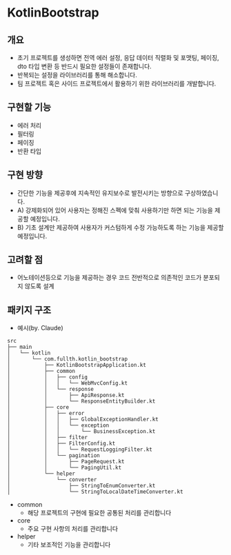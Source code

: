 # KotlinBootstrap
## 개요
* 초기 프로젝트를 생성하면 전역 에러 설정, 응답 데이터 직렬화 및 포맷팅, 페이징, dto 타입 변환 등 반드시 필요한 설정들이 존재합니다.
* 반복되는 설정을 라이브러리를 통해 해소합니다.
* 팀 프로젝트 혹은 사이드 프로젝트에서 활용하기 위한 라이브러리를 개발합니다.

## 구현할 기능
* 에러 처리
* 필터링
* 페이징
* 반환 타입

## 구현 방향
* 간단한 기능을 제공후에 지속적인 유지보수로 발전시키는 방향으로 구상하였습니다.
* A) 강제화되어 있어 사용자는 정해진 스펙에 맞춰 사용하기만 하면 되는 기능을 제공할 예정입니다.
* B) 기초 설계만 제공하여 사용자가 커스텀하게 수정 가능하도록 하는 기능을 제공할 예정입니다.

## 고려할 점
* 어노테이션등으로 기능을 제공하는 경우 코드 전반적으로 의존적인 코드가 분포되지 않도록 설계

## 패키지 구조
* 예시(by. Claude)
```
src
├── main
│   └── kotlin
│       └── com.fullth.kotlin_bootstrap
│           ├── KotlinBootstrapApplication.kt
│           ├── common
│           │   ├── config
│           │   │   └── WebMvcConfig.kt
│           │   └── response
│           │       ├── ApiResponse.kt
│           │       └── ResponseEntityBuilder.kt
│           ├── core
│           │   ├── error
│           │   │   ├── GlobalExceptionHandler.kt
│           │   │   └── exception
│           │   │       └── BusinessException.kt
│           │   ├── filter
│           │   ├── FilterConfig.kt
│           │   │   └── RequestLoggingFilter.kt
│           │   └── pagination
│           │       ├── PageRequest.kt
│           │       └── PagingUtil.kt
│           └── helper
│               └── converter
│                   ├── StringToEnumConverter.kt
│                   └── StringToLocalDateTimeConverter.kt
```
* common
  * 해당 프로젝트의 구현에 필요한 공통된 처리를 관리합니다
* core
  * 주요 구현 사항의 처리를 관리합니다
* helper
  * 기타 보조적인 기능을 관리합니다
